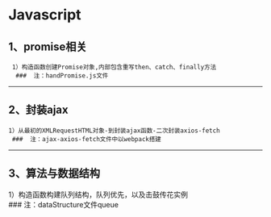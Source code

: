 # Javascript 
##  1、promise相关    
     1）构造函数创建Promise对象,内部包含重写then、catch、finally方法   
      ###  注：handPromise.js文件   
-------------  
##  2、封装ajax    
    1）从最初的XMLRequestHTML对象-到封装ajax函数-二次封装axios-fetch   
     ###  注：ajax-axios-fetch文件中以webpack搭建   
-------------   
##  3、算法与数据结构    
1）构造函数构建队列结构，队列优先，以及击鼓传花实例      
     ###  注：dataStructure文件queue